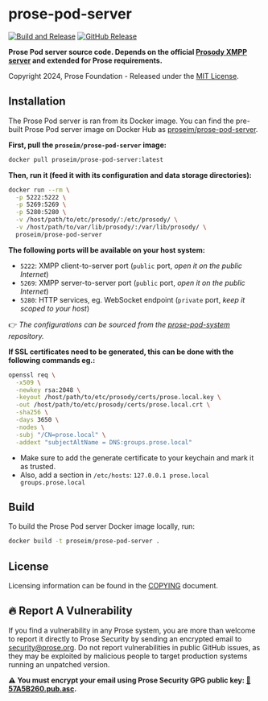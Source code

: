# prose-pod-server

[![Build and Release](https://github.com/prose-im/prose-pod-server/workflows/Build%20and%20Release/badge.svg)](https://github.com/prose-im/prose-pod-server/actions?query=workflow%3A%22Build+and+Release%22) [![GitHub Release](https://img.shields.io/github/v/release/prose-im/prose-pod-server.svg)](https://github.com/prose-im/prose-pod-server/releases)

**Prose Pod server source code. Depends on the official [Prosody XMPP server](https://prosody.im/) and extended for Prose requirements.**

Copyright 2024, Prose Foundation - Released under the [MIT License](./COPYING).

## Installation

The Prose Pod server is ran from its Docker image. You can find the pre-built Prose Pod server image on Docker Hub as [proseim/prose-pod-server](https://hub.docker.com/r/proseim/prose-pod-server/).

**First, pull the `proseim/prose-pod-server` image:**

```bash
docker pull proseim/prose-pod-server:latest
```

**Then, run it (feed it with its configuration and data storage directories):**

```bash
docker run --rm \
  -p 5222:5222 \
  -p 5269:5269 \
  -p 5280:5280 \
  -v /host/path/to/etc/prosody/:/etc/prosody/ \
  -v /host/path/to/var/lib/prosody/:/var/lib/prosody/ \
  proseim/prose-pod-server
```

**The following ports will be available on your host system:**

* `5222`: XMPP client-to-server port (`public` port, _open it on the public Internet_)
* `5269`: XMPP server-to-server port (`public` port, _open it on the public Internet_)
* `5280`: HTTP services, eg. WebSocket endpoint (`private` port, _keep it scoped to your host_)

👉 _The configurations can be sourced from the [prose-pod-system](https://github.com/prose-im/prose-pod-system) repository._

**If SSL certificates need to be generated, this can be done with the following commands eg.:**

```bash
openssl req \
  -x509 \
  -newkey rsa:2048 \
  -keyout /host/path/to/etc/prosody/certs/prose.local.key \
  -out /host/path/to/etc/prosody/certs/prose.local.crt \
  -sha256 \
  -days 3650 \
  -nodes \
  -subj "/CN=prose.local" \
  -addext "subjectAltName = DNS:groups.prose.local"
```

- Make sure to add the generate certificate to your keychain and mark it as trusted.
- Also, add a section in `/etc/hosts`: `127.0.0.1 prose.local groups.prose.local`

## Build

To build the Prose Pod server Docker image locally, run:

```bash
docker build -t proseim/prose-pod-server .
```

## License

Licensing information can be found in the [COPYING](./COPYING) document.

## :fire: Report A Vulnerability

If you find a vulnerability in any Prose system, you are more than welcome to report it directly to Prose Security by sending an encrypted email to [security@prose.org](mailto:security@prose.org). Do not report vulnerabilities in public GitHub issues, as they may be exploited by malicious people to target production systems running an unpatched version.

**:warning: You must encrypt your email using Prose Security GPG public key: [:key:57A5B260.pub.asc](https://files.prose.org/public/keys/gpg/57A5B260.pub.asc).**

